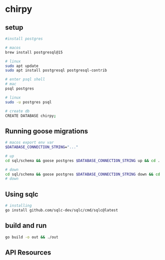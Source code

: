 # chirpy

## setup
```bash
#install postgres

# macos
brew install postgresql@15

# linux
sudo apt update
sudo apt install postgresql postgresql-contrib

# enter psql shell
# mac
psql postgres

# linux
sudo -u postgres psql

# create db
CREATE DATABASE chirpy;
```

## Running goose migrations
```bash
# macos export env var
$DATABASE_CONNECTION_STRING="..."

# up
cd sql/schema && goose postgres $DATABASE_CONNECTION_STRING up && cd ../..

# down
cd sql/schema && goose postgres $DATABASE_CONNECTION_STRING down && cd ../..
# down
```

## Using sqlc
```bash
# installing
go install github.com/sqlc-dev/sqlc/cmd/sqlc@latest
```

## build and run
```bash
go build -o out && ./out
```

## API Resources